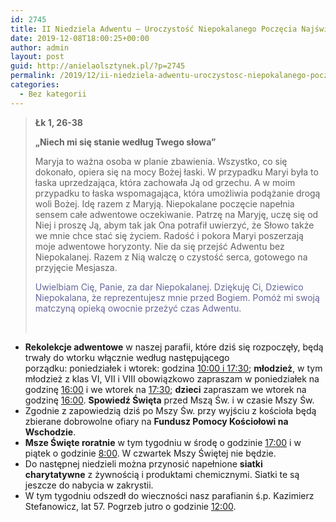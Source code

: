 ```yaml
---
id: 2745
title: II Niedziela Adwentu – Uroczystość Niepokalanego Poczęcia Najświętszej Marii Panny
date: 2019-12-08T18:00:25+00:00
author: admin
layout: post
guid: http://anielaolsztynek.pl/?p=2745
permalink: /2019/12/ii-niedziela-adwentu-uroczystosc-niepokalanego-poczecia-najswietszej-marii-panny/
categories:
  - Bez kategorii
---
```

> **Łk 1, 26-38**
> 
> **&#8222;Niech mi się stanie według Twego słowa&#8221;**
> 
> Maryja to ważna osoba w planie zbawienia. Wszystko, co się dokonało, opiera się na mocy Bożej łaski. W przypadku Maryi była to łaska uprzedzająca, która zachowała Ją od grzechu. A w moim przypadku to łaska wspomagająca, która umożliwia podążanie drogą woli Bożej. Idę razem z Maryją. Niepokalane poczęcie napełnia sensem całe adwentowe oczekiwanie. Patrzę na Maryję, uczę się od Niej i proszę Ją, abym tak jak Ona potrafił uwierzyć, że Słowo także we mnie chce stać się życiem. Radość i pokora Maryi poszerzają moje adwentowe horyzonty. Nie da się przejść Adwentu bez Niepokalanej. Razem z Nią walczę o czystość serca, gotowego na przyjęcie Mesjasza.
> 
> <span style="color: #666699;">Uwielbiam Cię, Panie, za dar Niepokalanej. Dziękuję Ci, Dziewico Niepokalana, że reprezentujesz mnie przed Bogiem. Pomóż mi swoją matczyną opieką owocnie przeżyć czas Adwentu.</span>
> 
> &nbsp;

  * **Rekolekcje adwentowe** w naszej parafii, które dziś się rozpoczęły, będą trwały do wtorku włącznie według następującego porządku: poniedziałek i wtorek: godzina <span style="text-decoration: underline;">10:00 i 17:30</span>; **młodzież**, w tym młodzież z klas VI, VII i VIII obowiązkowo zapraszam w poniedziałek na godzinę <span style="text-decoration: underline;">16:00</span> i we wtorek na <span style="text-decoration: underline;">17:30</span>; **dzieci** zapraszam we wtorek na godzinę <span style="text-decoration: underline;">16:00</span>. **Spowiedź Święta** przed Mszą Św. i w czasie Mszy Św.
  * Zgodnie z zapowiedzią dziś po Mszy Św. przy wyjściu z kościoła będą zbierane dobrowolne ofiary na **Fundusz Pomocy Kościołowi na Wschodzie**.
  * **Msze Święte roratnie** w tym tygodniu w środę o godzinie <span style="text-decoration: underline;">17:00</span> i w piątek o godzinie <span style="text-decoration: underline;">8:00</span>. W czwartek Mszy Świętej nie będzie.
  * Do następnej niedzieli można przynosić napełnione **siatki charytatywne** z żywnością i produktami chemicznymi. Siatki te są jeszcze do nabycia w zakrystii.
  * W tym tygodniu odszedł do wieczności nasz parafianin ś.p. Kazimierz Stefanowicz, lat 57. Pogrzeb jutro o godzinie <span style="text-decoration: underline;">12:00</span>.